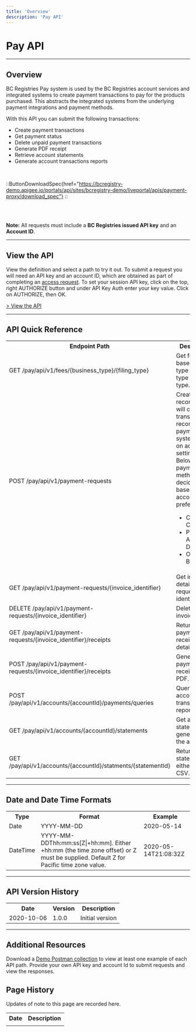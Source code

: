 ```yaml
---
title: 'Overview'
description: 'Pay API'
---
```


# Pay API

---

## Overview

BC Registries Pay system is used by the BC Registries account services and integrated systems to create payment transactions to pay for the products purchased. This abstracts the integrated systems from the underlying payment integrations and payment methods.

With this API you can submit the following transactions:

- Create payment transactions
- Get payment status
- Delete unpaid payment transactions
- Generate PDF receipt
- Retrieve account statements
- Generate account transactions reports

<br>

::ButtonDownloadSpec{href="https://bcregistry-demo.apigee.io/portals/api/sites/bcregistry-demo/liveportal/apis/payment-proxy/download_spec"}
::

<br>
<br>

**Note:** All requests must include a **BC Registries issued API key** and an **Account ID**.

---

## View the API

View the definition and select a path to try it out. To submit a request you will need an API key and an account ID, which are obtained as part of completing an [access request](/products/get-started/api-access-request). To set your session API key, click on the top, right AUTHORIZE button and under API Key Auth enter your key value. Click on AUTHORIZE, then OK.

<a href="https://bcregistry-demo.apigee.io/docs/payment-proxy/1/overview" target="_blank">> View the API</a>

---

## API Quick Reference

<table>
  <tr>
    <th>Endpoint Path</th>
    <th>Description</th>
  </tr>
  <tr>
    <td>GET /pay/api/v1/fees/{business_type}/{filing_type}</td>
    <td>
      Get fee details based on the type business type and filing type.
    </td>
  </tr>
  <tr>
    <td>POST /pay/api/v1/payment-requests</td>
    <td>
      Create invoice records. This will create transaction records in payment 
      system based on account settings. Below payment methods are decided based 
      on the account preference.
      <ul>
        <li>Credit Card</li>
        <li>Pre Authorized Debit</li>
        <li>Online Banking</li>
      </ul>
    </td>
  </tr>
  <tr>
    <td>GET /pay/api/v1/payment-requests/{invoice_identifier}</td>
    <td>
      Get invoice details by request identifier.
    </td>
  </tr>
  <tr>
    <td>DELETE /pay/api/v1/payment-requests/{invoice_identifier}</td>
    <td>
      Delete an invoice.
    </td>
  </tr>
  <tr>
    <td>GET /pay/api/v1/payment-requests/{invoice_identifier}/receipts</td>
    <td>
      Returns payment receipt details.
    </td>
  </tr>
  <tr>
    <td>POST /pay/api/v1/payment-requests/{invoice_identifier}/receipts</td>
    <td>
        Generates a payment receipt as a PDF.
    </td>
  </tr>
  <tr>
    <td>POST /pay/api/v1/accounts/{accountId}/payments/queries</td>
    <td>Query account transaction reports.</td>
  </tr>
  <tr>
    <td>GET /pay/api/v1/accounts/{accountId}/statements</td>
    <td>
        Get a list of statements generated for the account.
    </td>
  </tr>
  <tr>
    <td>GET /pay/api/v1/accounts/{accountId}/statments/{statementId}</td>
    <td>
      Return the statement as either PDF or CSV.
    </td>
  </tr>
</table>

---

## Date and Date Time Formats

<table>
  <tr>
    <th>Type</th>
    <th>Format</th>
    <th>Example</th>
  </tr>
  <tr>
    <td>Date</td>
    <td>YYYY-MM-DD</td>
    <td>2020-05-14</td>
  </tr>
  <tr>
    <td>DateTime</td>
    <td>YYYY-MM-DDThh:mm:ss[Z|+hh:mm]. Either +hh:mm (the time zone offset) or Z must be supplied. Default Z for Pacific time zone value.</td>
    <td>2020-05-14T21:08:32Z</td>
  </tr>
</table>

---

## API Version History

<table>
  <tr>
    <th>Date</th>
    <th>Version</th>
    <th>Description</th>
  </tr>
  <tr>
    <td>2020-10-06</td>
    <td>1.0.0</td>
    <td>Initial version</td>
  </tr>
</table>

---

## Additional Resources

Download a <a href="pay/apigw-pay-demo.postman_collection.json.zip" download="apigw-ppr-demo-postman.json" target="_blank">Demo Postman collection</a> to view at least one example of each API path. Provide your own API key and account Id to submit requests and view the responses.

## Page History

Updates of note to this page are recorded here.

<table>
  <tr>
    <th>Date</th>
    <th>Description</th>
  </tr>
  <tr>
    <td></td>
    <td></td>
  </tr>
</table>
